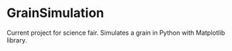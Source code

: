 # GrainSimulation

Current project for science fair.
Simulates a grain in Python with Matplotlib library.

